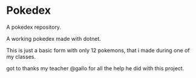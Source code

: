 # Pokedex
A pokedex repository.

A working pokedex made with dotnet.

This is just a basic form with only 12 pokemons, that i made during one of my classes.

got to thanks my teacher @gallo for all the help he did with this project.
